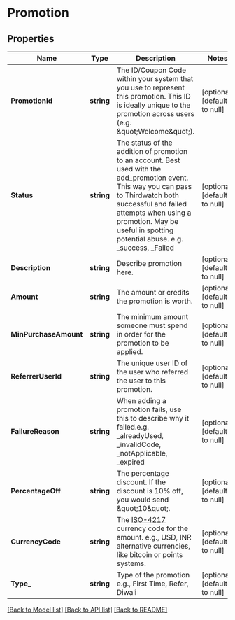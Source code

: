 # Promotion

## Properties
Name | Type | Description | Notes
------------ | ------------- | ------------- | -------------
**PromotionId** | **string** | The ID/Coupon Code within your system that you use to represent this promotion. This ID is ideally unique to the promotion across users (e.g. \&quot;Welcome\&quot;). | [optional] [default to null]
**Status** | **string** | The status of the addition of promotion to an account. Best used with the add_promotion event. This way you can pass to Thirdwatch both successful and failed attempts when using a promotion. May be useful in spotting potential abuse. e.g. _success, _Failed | [optional] [default to null]
**Description** | **string** | Describe promotion here. | [optional] [default to null]
**Amount** | **string** | The amount or credits the promotion is worth. | [optional] [default to null]
**MinPurchaseAmount** | **string** | The minimum amount someone must spend in order for the promotion to be applied. | [optional] [default to null]
**ReferrerUserId** | **string** | The unique user ID of the user who referred the user to this promotion. | [optional] [default to null]
**FailureReason** | **string** | When adding a promotion fails, use this to describe why it failed.e.g. _alreadyUsed, _invalidCode, _notApplicable, _expired | [optional] [default to null]
**PercentageOff** | **string** | The percentage discount. If the discount is 10% off, you would send \&quot;10\&quot;. | [optional] [default to null]
**CurrencyCode** | **string** | The [ISO-4217](http://en.wikipedia.org/wiki/ISO_4217) currency code for the amount. e.g., USD, INR alternative currencies, like bitcoin or points systems. | [optional] [default to null]
**Type_** | **string** | Type of the promotion e.g., First Time, Refer, Diwali | [optional] [default to null]

[[Back to Model list]](../README.md#documentation-for-models) [[Back to API list]](../README.md#documentation-for-api-endpoints) [[Back to README]](../README.md)


